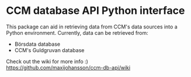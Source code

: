 # CCM database API Python interface
This package can aid in retrieving data from CCM's data sources into a Python environment. Currently, data can be retrieved from:  
* Börsdata database
* CCM's Guldgruvan database

Check out the wiki for more info :)  
https://github.com/maxijohansson/ccm-db-api/wiki

